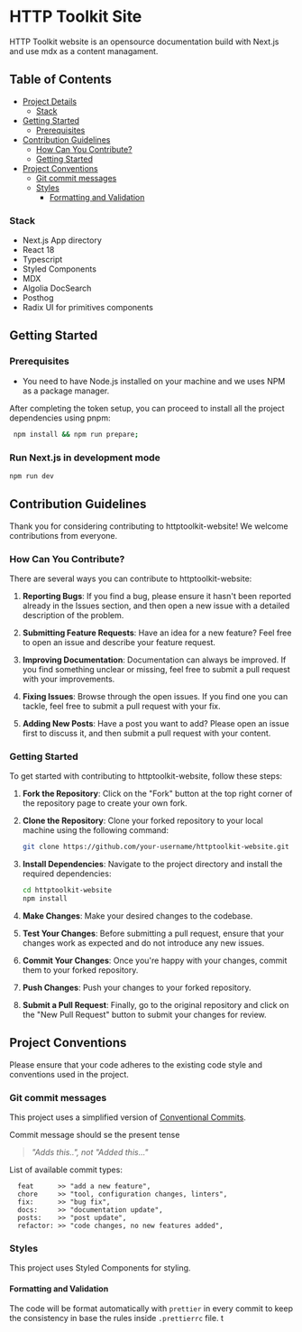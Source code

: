 # HTTP Toolkit Site
HTTP Toolkit website is an opensource documentation build with Next.js and use mdx as a content managament.

## Table of Contents

- [Project Details](#project-details)
  - [Stack](#stack)
- [Getting Started](#getting-started)
  - [Prerequisites](#prerequisites)
- [Contribution Guidelines](#contribution-guidelines)
  - [How Can You Contribute?](#how-can-you-contribute)
  - [Getting Started](#getting-started-1)
- [Project Conventions](#project-conventions)
  - [Git commit messages](#git-commit-messages)
  - [Styles](#styles)
    - [Formatting and Validation](#formatting-and-validation)

### Stack

- Next.js App directory
- React 18
- Typescript
- Styled Components
- MDX
- Algolia DocSearch
- Posthog
- Radix UI for primitives components

## Getting Started

### Prerequisites

- You need to have Node.js installed on your machine and we uses NPM as a package manager.

After completing the token setup, you can proceed to install all the project dependencies using pnpm:

```bash
 npm install && npm run prepare;
```

### Run Next.js in development mode

```bash
npm run dev
```

## Contribution Guidelines

Thank you for considering contributing to httptoolkit-website! We welcome contributions from everyone.

### How Can You Contribute?

There are several ways you can contribute to httptoolkit-website:

1. **Reporting Bugs**: If you find a bug, please ensure it hasn't been reported already in the Issues section, and then open a new issue with a detailed description of the problem.

2. **Submitting Feature Requests**: Have an idea for a new feature? Feel free to open an issue and describe your feature request.

3. **Improving Documentation**: Documentation can always be improved. If you find something unclear or missing, feel free to submit a pull request with your improvements.

4. **Fixing Issues**: Browse through the open issues. If you find one you can tackle, feel free to submit a pull request with your fix.

5. **Adding New Posts**: Have a post you want to add? Please open an issue first to discuss it, and then submit a pull request with your content.

### Getting Started

To get started with contributing to httptoolkit-website, follow these steps:

1. **Fork the Repository**: Click on the "Fork" button at the top right corner of the repository page to create your own fork.
2. **Clone the Repository**: Clone your forked repository to your local machine using the following command:

    ``` bash
    git clone https://github.com/your-username/httptoolkit-website.git
    ```

3. **Install Dependencies**: Navigate to the project directory and install the required dependencies:

    ```bash
    cd httptoolkit-website
    npm install
    ```
4. **Make Changes**: Make your desired changes to the codebase.
5. **Test Your Changes**: Before submitting a pull request, ensure that your changes work as expected and do not introduce any new issues.
6. **Commit Your Changes**: Once you're happy with your changes, commit them to your forked repository.
7. **Push Changes**: Push your changes to your forked repository.
8. **Submit a Pull Request**: Finally, go to the original repository and click on the "New Pull Request" button to submit your changes for review.

## Project Conventions

Please ensure that your code adheres to the existing code style and conventions used in the project.

### Git commit messages

This project uses a simplified version of [Conventional Commits](https://www.conventionalcommits.org/en/v1.0.0/).

Commit message should se the present tense

> _"Adds this..", not "Added this..."_

List of available commit types:

```
  feat      >> "add a new feature",
  chore     >> "tool, configuration changes, linters",
  fix:      >> "bug fix",
  docs:     >> "documentation update",
  posts:    >> "post update",
  refactor: >> "code changes, no new features added",
```

### Styles

This project uses Styled Components for styling.

#### Formatting and Validation

The code will be format automatically with `prettier` in every commit to keep the consistency in base the rules inside `.prettierrc` file. t
